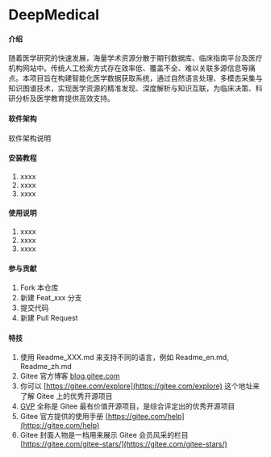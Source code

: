 # DeepMedical

#### 介绍
随着医学研究的快速发展，海量学术资源分散于期刊数据库、临床指南平台及医疗机构网站中。传统人工检索方式存在效率低、覆盖不全、难以关联多源信息等痛点。本项目旨在构建智能化医学数据获取系统，通过自然语言处理、多模态采集与知识图谱技术，实现医学资源的精准发现、深度解析与知识互联，为临床决策、科研分析及医学教育提供高效支持。

#### 软件架构
软件架构说明


#### 安装教程

1.  xxxx
2.  xxxx
3.  xxxx

#### 使用说明

1.  xxxx
2.  xxxx
3.  xxxx

#### 参与贡献

1.  Fork 本仓库
2.  新建 Feat_xxx 分支
3.  提交代码
4.  新建 Pull Request


#### 特技

1.  使用 Readme\_XXX.md 来支持不同的语言，例如 Readme\_en.md, Readme\_zh.md
2.  Gitee 官方博客 [blog.gitee.com](https://blog.gitee.com)
3.  你可以 [https://gitee.com/explore](https://gitee.com/explore) 这个地址来了解 Gitee 上的优秀开源项目
4.  [GVP](https://gitee.com/gvp) 全称是 Gitee 最有价值开源项目，是综合评定出的优秀开源项目
5.  Gitee 官方提供的使用手册 [https://gitee.com/help](https://gitee.com/help)
6.  Gitee 封面人物是一档用来展示 Gitee 会员风采的栏目 [https://gitee.com/gitee-stars/](https://gitee.com/gitee-stars/)

